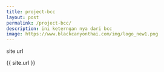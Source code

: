 ```yaml
---
title: project-bcc
layout: post
permalink: /project-bcc/
description: ini keterngan nya dari bcc
image: https://www.blackcanyonthai.com/img/logo_new1.png
---
```



site url 

{{ site.url }}